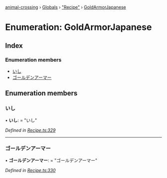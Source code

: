 [animal-crossing](../README.md) › [Globals](../globals.md) › ["Recipe"](../modules/_recipe_.md) › [GoldArmorJapanese](_recipe_.goldarmorjapanese.md)

# Enumeration: GoldArmorJapanese

## Index

### Enumeration members

* [いし](_recipe_.goldarmorjapanese.md#いし)
* [ゴールデンアーマー](_recipe_.goldarmorjapanese.md#ゴールデンアーマー)

## Enumeration members

###  いし

• **いし**: = "いし"

*Defined in [Recipe.ts:329](https://github.com/Norviah/animal-crossing/blob/ac736df/module/types/Recipe.ts#L329)*

___

###  ゴールデンアーマー

• **ゴールデンアーマー**: = "ゴールデンアーマー"

*Defined in [Recipe.ts:330](https://github.com/Norviah/animal-crossing/blob/ac736df/module/types/Recipe.ts#L330)*
